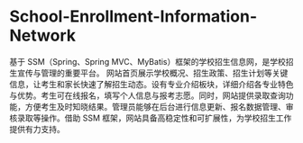 # School-Enrollment-Information-Network
基于 SSM（Spring、Spring MVC、MyBatis）框架的学校招生信息网，是学校招生宣传与管理的重要平台。  网站首页展示学校概况、招生政策、招生计划等关键信息，让考生和家长快速了解招生动态。设有专业介绍板块，详细介绍各专业特色与优势。考生可在线报名，填写个人信息与报考志愿。同时，网站提供录取查询功能，方便考生及时知晓结果。管理员能够在后台进行信息更新、报名数据管理、审核录取等操作。借助 SSM 框架，网站具备高稳定性和可扩展性，为学校招生工作提供有力支持。 
